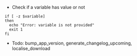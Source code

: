 - Check if a variable has value or not
```
if [ -z $variable]
then
  echo "Error: variable is not provided"
  exit 1
fi
```
- Todo: bump_app_version, generate_changelog_upcoming, localise_download
